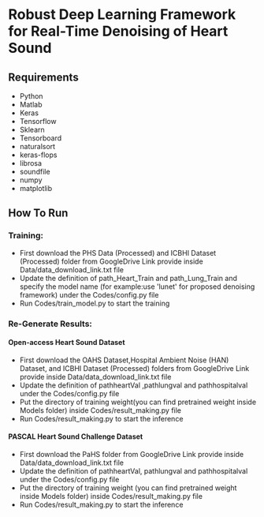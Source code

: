 #  Robust Deep Learning Framework for Real-Time Denoising of Heart Sound

## Requirements
- Python 
- Matlab 
- Keras 
- Tensorflow 
- Sklearn 
- Tensorboard
- naturalsort
- keras-flops
- librosa
- soundfile
- numpy
- matplotlib

## How To Run
<!-- ### Data Preparation:
- First download the PHS Data (Processed) and ICBHI Dataset (Processed) folder from this GoogleDrive Link
- Update the definition of path_Heart_Train and path_Lung_Train of config.py inside Codes folder
Place Physionet dataset (not included in the provided data folder) in the corresponding folders inside the data/physionet/training folder. The csv files containing the labels should be put inside the corresponding folders inside the labels folder and all of them should have the same name, currently 'REFERENCE_withSQI.csv'. If you change the name you'll have to rename the variable labelpath in extract_segments.m and extract_segments_noFIR.m
Run extract_segments_noFIR.m it first then run data_fold_noFIR.m to create data fold in mat format which will be loaded by the model for training and testing. fold0_noFIR.mat is given inside data/feature/folds for convenience, so that you don't have to download the whole physionet dataset and extract data for training and testing. -->

### Training:
- First download the PHS Data (Processed) and ICBHI Dataset (Processed) folder from GoogleDrive Link provide inside Data/data_download_link.txt file
- Update the definition of path_Heart_Train and path_Lung_Train and specify the model name (for example:use 'lunet' for proposed denoising framework) under the Codes/config.py file
- Run Codes/train_model.py to start the training

### Re-Generate Results:
#### Open-access Heart Sound Dataset
- First download the OAHS Dataset,Hospital Ambient Noise (HAN) Dataset, and ICBHI Dataset (Processed) folders from GoogleDrive Link provide inside Data/data_download_link.txt file 
- Update the definition of pathheartVal ,pathlungval and pathhospitalval under the Codes/config.py file
- Put the directory of training weight(you can find pretrained weight inside Models folder) inside Codes/result_making.py file 
- Run Codes/result_making.py to start the inference
#### PASCAL Heart Sound Challenge Dataset
- First download the PaHS folder from GoogleDrive Link provide inside Data/data_download_link.txt file
- Update the definition of pathheartVal, pathlungval and pathhospitalval under the Codes/config.py file
- Put the directory of training weight (you can find pretrained weight inside Models folder) inside Codes/result_making.py file 
- Run Codes/result_making.py to start the inference

